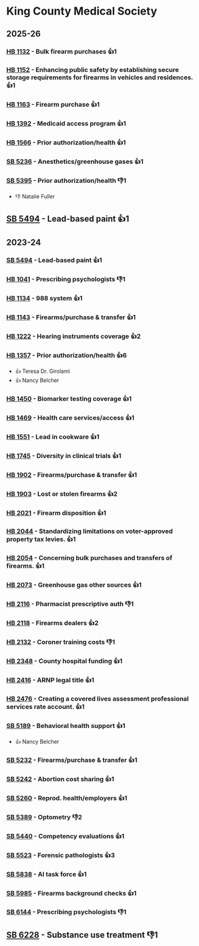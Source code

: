 # King County Medical Society
## 2025-26

### [HB 1132](/bill/2025-26/hb/1132/) - Bulk firearm purchases 👍1  

### [HB 1152](/bill/2025-26/hb/1152/) - Enhancing public safety by establishing secure storage requirements for firearms in vehicles and residences. 👍1  

### [HB 1163](/bill/2025-26/hb/1163/) - Firearm purchase 👍1  

### [HB 1392](/bill/2025-26/hb/1392/) - Medicaid access program 👍1  

### [HB 1566](/bill/2025-26/hb/1566/) - Prior authorization/health 👍1  

### [SB 5236](/bill/2025-26/sb/5236/) - Anesthetics/greenhouse gases 👍1  

### [SB 5395](/bill/2025-26/sb/5395/) - Prior authorization/health  👎1 
* 👎 Natalie Fuller

## [SB 5494](/bill/2025-26/sb/5494/) - Lead-based paint 👍1  

## 2023-24

### [SB 5494](/bill/2023-24/sb/5494/) - Lead-based paint 👍1  

### [HB 1041](/bill/2023-24/hb/1041/) - Prescribing psychologists  👎1 

### [HB 1134](/bill/2023-24/hb/1134/) - 988 system 👍1  

### [HB 1143](/bill/2023-24/hb/1143/) - Firearms/purchase & transfer 👍1  

### [HB 1222](/bill/2023-24/hb/1222/) - Hearing instruments coverage 👍2  

### [HB 1357](/bill/2023-24/hb/1357/) - Prior authorization/health 👍6  
* 👍 Teresa Dr. Girolami
* 👍 Nancy Belcher

### [HB 1450](/bill/2023-24/hb/1450/) - Biomarker testing coverage 👍1  

### [HB 1469](/bill/2023-24/hb/1469/) - Health care services/access 👍1  

### [HB 1551](/bill/2023-24/hb/1551/) - Lead in cookware 👍1  

### [HB 1745](/bill/2023-24/hb/1745/) - Diversity in clinical trials 👍1  

### [HB 1902](/bill/2023-24/hb/1902/) - Firearms/purchase & transfer 👍1  

### [HB 1903](/bill/2023-24/hb/1903/) - Lost or stolen firearms 👍2  

### [HB 2021](/bill/2023-24/hb/2021/) - Firearm disposition 👍1  

### [HB 2044](/bill/2023-24/hb/2044/) - Standardizing limitations on voter-approved property tax levies. 👍1  

### [HB 2054](/bill/2023-24/hb/2054/) - Concerning bulk purchases and transfers of firearms. 👍1  

### [HB 2073](/bill/2023-24/hb/2073/) - Greenhouse gas other sources 👍1  

### [HB 2116](/bill/2023-24/hb/2116/) - Pharmacist prescriptive auth  👎1 

### [HB 2118](/bill/2023-24/hb/2118/) - Firearms dealers 👍2  

### [HB 2132](/bill/2023-24/hb/2132/) - Coroner training costs  👎1 

### [HB 2348](/bill/2023-24/hb/2348/) - County hospital funding 👍1  

### [HB 2416](/bill/2023-24/hb/2416/) - ARNP legal title 👍1  

### [HB 2476](/bill/2023-24/hb/2476/) - Creating a covered lives assessment professional services rate account. 👍1  

### [SB 5189](/bill/2023-24/sb/5189/) - Behavioral health support 👍1  
* 👍 Nancy Belcher

### [SB 5232](/bill/2023-24/sb/5232/) - Firearms/purchase & transfer 👍1  

### [SB 5242](/bill/2023-24/sb/5242/) - Abortion cost sharing 👍1  

### [SB 5260](/bill/2023-24/sb/5260/) - Reprod. health/employers 👍1  

### [SB 5389](/bill/2023-24/sb/5389/) - Optometry  👎2 

### [SB 5440](/bill/2023-24/sb/5440/) - Competency evaluations 👍1  

### [SB 5523](/bill/2023-24/sb/5523/) - Forensic pathologists 👍3  

### [SB 5838](/bill/2023-24/sb/5838/) - AI task force 👍1  

### [SB 5985](/bill/2023-24/sb/5985/) - Firearms background checks 👍1  

### [SB 6144](/bill/2023-24/sb/6144/) - Prescribing psychologists  👎1 

## [SB 6228](/bill/2023-24/sb/6228/) - Substance use treatment  👎1 
